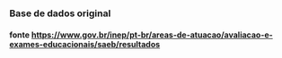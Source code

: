 ### Base de dados original

#### fonte <https://www.gov.br/inep/pt-br/areas-de-atuacao/avaliacao-e-exames-educacionais/saeb/resultados>

